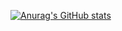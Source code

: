 [![Anurag's GitHub stats](https://github-readme-stats.vercel.app/api?username=dmitriy-firsov)](https://github.com/anuraghazra/github-readme-stats)

